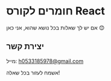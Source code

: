 # חומרים לקורס React

אם יש לך שאלות בכל נושא שהוא, אני כאן 😊

## יצירת קשר
מייל: [h0533185978@gmail.com](mailto:h0533185978@gmail.com)

אשמח לעזור בכל שאלה!
